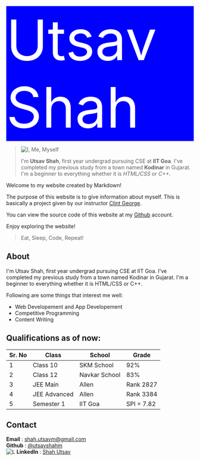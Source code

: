 <div style="background-color:blue; color:white; font-size:150px"> Utsav Shah </div>

> ![I, Me, Myself](https://github.com/utsavshahm/utsavshahm.github.io/blob/main/myself1.jpg) 
>
> I'm **Utsav Shah**, first year undergrad pursuing CSE at **IIT Goa**. I've completed my previous study from a town named **Kodinar** in Gujarat.
> I'm a beginner to everything whether it is *HTML/CSS* or *C++*.


Welcome to my website created by Markdown! 

The purpose of this website is to give information about myself. This is basically a project given by our instructor [Clint George](https://clintpgeorge.github.io/ "Clint P George"). 

You can view the source code of this website at my [Github](https://utsavshahm.github.io/ "Shah Utsav") account.

Enjoy exploring the website!

> Eat, Sleep, Code, Repeat!

## About

I'm Utsav Shah, first year undergrad pursuing CSE at IIT Goa. I've completed my previous study from a town named Kodinar in Gujarat. I'm a beginner to everything whether it is HTML/CSS or C++.

Following are some things that interest me well:

- Web Developement and App Developement
- Competitive Programming
- Content Writing

## Qualifications as of now: 

| Sr. No | Class | School | Grade |
| ------ | ----- | ------ | ----- |
| 1      | Class 10 | SKM School | 92% |
| 2      | Class 12 | Navkar School | 83% |
| 3       | JEE Main | Allen | Rank 2827 |
| 4       | JEE Advanced | Allen | Rank 3384 |
| 5      | Semester 1 | IIT Goa | SPI = 7.82 |

## Contact

**Email** : <shah.utsavm@gmail.com> <br>
**Github** : [@utsavshahm](https://utsavshahm.github.io/ "Shah Utsav")<br>
![L](https://github.com/utsavshahm/utsavshahm.github.io/blob/main/Danleech-Simple-Linkedin.ico) **LinkedIn** : [Shah Utsav](https://www.linkedin.com/in/shahutsavm/ "Shah Utsav")











